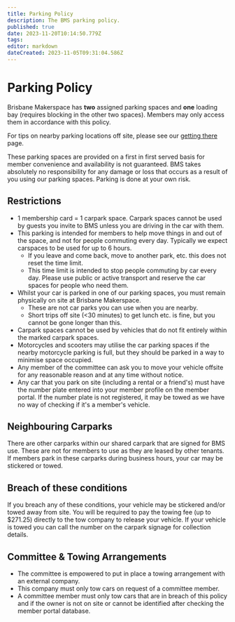```yaml
---
title: Parking Policy
description: The BMS parking policy.
published: true
date: 2023-11-20T10:14:50.779Z
tags: 
editor: markdown
dateCreated: 2023-11-05T09:31:04.586Z
---
```


# Parking Policy
Brisbane Makerspace has **two** assigned parking spaces and **one** loading bay (requires blocking in the other two spaces). Members may only access them in accordance with this policy.

For tips on nearby parking locations off site, please see our [getting there](/getting-there) page.

These parking spaces are provided on a first in first served basis for member convenience and availability is not guaranteed. BMS takes absolutely no responsibility for any damage or loss that occurs as a result of you using our parking spaces. Parking is done at your own risk.

## Restrictions
* 1 membership card = 1 carpark space. Carpark spaces cannot be used by guests you invite to BMS unless you are driving in the car with them.
* This parking is intended for members to help move things in and out of the space, and not for people commuting every day. Typically we expect carspaces to be used for up to 6 hours.
  * If you leave and come back, move to another park, etc. this does not reset the time limit.
  * This time limit is intended to stop people commuting by car every day. Please use public or active transport and reserve the car spaces for people who need them.
* Whilst your car is parked in one of our parking spaces, you must remain physically on site at Brisbane Makerspace.
  * These are not car parks you can use when you are nearby.
  * Short trips off site (<30 minutes) to get lunch etc. is fine, but you cannot be gone longer than this.
* Carpark spaces cannot be used by vehicles that do not fit entirely within the marked carpark spaces.
* Motorcycles and scooters may utilise the car parking spaces if the nearby motorcycle parking is full, but they should be parked in a way to minimise space occupied.
* Any member of the committee can ask you to move your vehicle offsite for any reasonable reason and at any time without notice.
* Any car that you park on site (including a rental or a friend's) must have the number plate entered into your member profile on the member portal. If the number plate is not registered, it may be towed as we have no way of checking if it's a member's vehicle.

## Neighbouring Carparks
There are other carparks within our shared carpark that are signed for BMS use. These are not for members to use as they are leased by other tenants. If members park in these carparks during business hours, your car may be stickered or towed.

## Breach of these conditions
If you breach any of these conditions, your vehicle may be stickered and/or towed away from site. You will be required to pay the towing fee (up to $271.25) directly to the tow company to release your vehicle. If your vehicle is towed you can call the number on the carpark signage for collection details.

## Committee & Towing Arrangements
* The committee is empowered to put in place a towing arrangement with an external company.
* This company must only tow cars on request of a committee member.
* A committee member must only tow cars that are in breach of this policy and if the owner is not on site or cannot be identified after checking the member portal database.